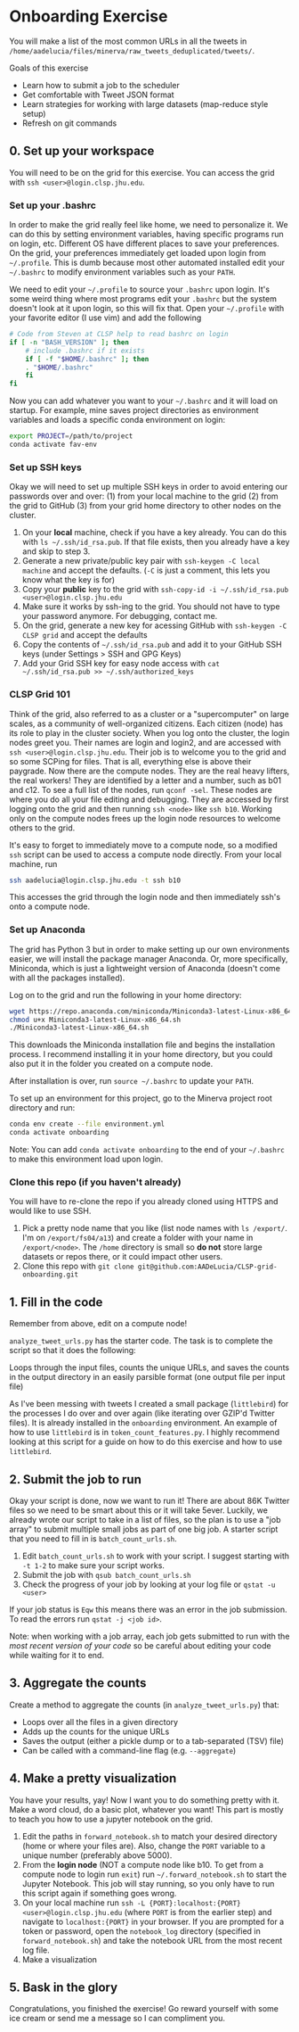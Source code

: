 # Onboarding Exercise

You will make a list of the most common URLs in all the tweets in `/home/aadelucia/files/minerva/raw_tweets_deduplicated/tweets/`.

Goals of this exercise

* Learn how to submit a job to the scheduler
* Get comfortable with Tweet JSON format
* Learn strategies for working with large datasets (map-reduce style setup)
* Refresh on git commands

## 0. Set up your workspace
You will need to be on the grid for this exercise. You can access the grid with `ssh <user>@login.clsp.jhu.edu`.

### Set up your .bashrc
In order to make the grid really feel like home, we need to personalize it. We can do this by setting environment variables, having specific programs run on login, etc. Different OS have different places to save your preferences. On the grid, your preferences immediately get loaded upon login from `~/.profile`. This is dumb because most other automated installed edit your `~/.bashrc` to modify environment variables such as your `PATH`.  

We need to edit your `~/.profile` to source your `.bashrc` upon login. It's some weird thing where most programs edit your `.bashrc` but the system doesn't look at it upon login, so this will fix that. Open your `~/.profile` with your favorite editor (I use vim) and add the following
```bash
# Code from Steven at CLSP help to read bashrc on login
if [ -n "BASH_VERSION" ]; then
    # include .bashrc if it exists
    if [ -f "$HOME/.bashrc" ]; then
    . "$HOME/.bashrc"
    fi
fi
```
Now you can add whatever you want to your `~/.bashrc` and it will load on startup. For example, mine saves project directories as environment variables and loads a specific conda environment on login:
```bash
export PROJECT=/path/to/project
conda activate fav-env
```

### Set up SSH keys
Okay we will need to set up multiple SSH keys in order to avoid entering our passwords over and over: (1) from your local machine to the grid (2) from the grid to GitHub (3) from your grid home directory to other nodes on the cluster.

1. On your **local** machine, check if you have a key already. You can do this with `ls ~/.ssh/id_rsa.pub`. If that file exists, then you already have a key and skip to step 3.
2. Generate a new private/public key pair with `ssh-keygen -C local machine` and accept the defaults. (`-C` is just a comment, this lets you know what the key is for)
3. Copy your **public** key to the grid with `ssh-copy-id -i ~/.ssh/id_rsa.pub <user>@login.clsp.jhu.edu`
4. Make sure it works by ssh-ing to the grid. You should not have to type your password anymore. For debugging, contact me.
5. On the grid, generate a new key for acessing GitHub with `ssh-keygen -C CLSP grid` and accept the defaults
6. Copy the contents of `~/.ssh/id_rsa.pub` and add it to your GitHub SSH keys (under Settings > SSH and GPG Keys)
7. Add your Grid SSH key for easy node access with `cat ~/.ssh/id_rsa.pub >> ~/.ssh/authorized_keys`

### CLSP Grid 101
Think of the grid, also referred to as a cluster or a "supercomputer" on large scales, as a community of well-organized citizens. Each citizen (node) has its role to play in the cluster society. When you log onto the cluster, the login nodes greet you. Their names are login and login2, and are accessed with `ssh <user>@login.clsp.jhu.edu`. Their job is to welcome you to the grid and so some SCPing for files. That is all, everything else is above their paygrade. Now there are the compute nodes. They are the real heavy lifters, the real workers! They are identified by a letter and a number, such as b01 and c12. To see a full list of the nodes, run `qconf -sel`. These nodes are where you do all your file editing and debugging. They are accessed by first logging onto the grid and then running `ssh <node>` like `ssh b10`. Working only on the compute nodes frees up the login node resources to welcome others to the grid.

It's easy to forget to immediately move to a compute node, so a modified `ssh` script can be used to access a compute node directly. From your local machine, run
```bash
ssh aadelucia@login.clsp.jhu.edu -t ssh b10
```
This accesses the grid through the login node and then immediately ssh's onto a compute node.


### Set up Anaconda
The grid has Python 3 but in order to make setting up our own environments easier, we will install the package manager Anaconda. Or, more specifically, Miniconda, which is just a lightweight version of Anaconda (doesn't come with all the packages installed). 

Log on to the grid and run the following in your home directory:
```bash
wget https://repo.anaconda.com/miniconda/Miniconda3-latest-Linux-x86_64.sh
chmod u+x Miniconda3-latest-Linux-x86_64.sh
./Miniconda3-latest-Linux-x86_64.sh
```

This downloads the Miniconda installation file and begins the installation process. I recommend installing it in your home directory, but you could also put it in the folder you created on a compute node.

After installation is over, run `source ~/.bashrc` to update your `PATH`.

To set up an environment for this project, go to the Minerva project root directory and run:
```bash
conda env create --file environment.yml
conda activate onboarding
```

Note: You can add `conda activate onboarding` to the end of your `~/.bashrc` to make this environment load upon login.

### Clone this repo (if you haven't already)
You will have to re-clone the repo if you already cloned using HTTPS and would like to use SSH.

1. Pick a pretty node name that you like (list node names with `ls /export/`. I'm on `/export/fs04/a13`) and create a folder with your name in `/export/<node>`. The `/home` directory is small so **do not** store large datasets or repos there, or it could impact other users.
2. Clone this repo with `git clone git@github.com:AADeLucia/CLSP-grid-onboarding.git`


## 1. Fill in the code
Remember from above, edit on a compute node!

`analyze_tweet_urls.py` has the starter code. The task is to complete the script so that it does the following:

Loops through the input files, counts the unique URLs, and saves the counts in the output directory in an easily parsible format (one output file per input file)

As I've been messing with tweets I created a small package (`littlebird`) for the processes I do over and over again (like iterating over GZIP'd Twitter files). It is already installed in the `onboarding` environment. An example of how to use `littlebird` is in `token_count_features.py`. I highly recommend looking at this script for a guide on how to do this exercise and how to use `littlebird`.

## 2. Submit the job to run
Okay your script is done, now we want to run it! There are about 86K Twitter files so we need to be smart about this or it will take 5ever. Luckily, we already wrote our script to take in a list of files, so the plan is to use a "job array" to submit multiple small jobs as part of one big job. A starter script that you need to fill in is `batch_count_urls.sh`.

1. Edit `batch_count_urls.sh` to work with your script. I suggest starting with `-t 1-2` to make sure your script works.
2. Submit the job with `qsub batch_count_urls.sh`
3. Check the progress of your job by looking at your log file or `qstat -u <user>`

If your job status is `Eqw` this means there was an error in the job submission. To read the errors run `qstat -j <job id>`.

Note: when working with a job array, each job gets submitted to run with the *most recent version of your code* so be careful about editing your code while waiting for it to end.

## 3. Aggregate the counts
Create a method to aggregate the counts (in `analyze_tweet_urls.py`) that:
* Loops over all the files in a given directory
* Adds up the counts for the unique URLs
* Saves the output (either a pickle dump or to a tab-separated (TSV) file)
* Can be called with a command-line flag (e.g. `--aggregate`)


## 4. Make a pretty visualization
You have your results, yay! Now I want you to do something pretty with it. Make a word cloud, do a basic plot, whatever you want! This part is mostly to teach you how to use a jupyter notebook on the grid.

1. Edit the paths in `forward_notebook.sh` to match your desired directory (home or where your files are). Also, change the `PORT` variable to a unique number (preferably above 5000).
1. From the **login node** (NOT a compute node like b10. To get from a compute node to login run `exit`) run `~/.forward_notebook.sh` to start the Jupyter Notebook. This job will stay running, so you only have to run this script again if something goes wrong.
1. On your local machine run `ssh -L {PORT}:localhost:{PORT} <user>@login.clsp.jhu.edu` (where `PORT` is from the earlier step) and navigate to `localhost:{PORT}` in your browser. If you are prompted for a token or password, open the `notebook_log` directory (specified in `forward_notebook.sh`) and take the notebook URL from the most recent log file.
1. Make a visualization

## 5. Bask in the glory
Congratulations, you finished the exercise! Go reward yourself with some ice cream or send me a message so I can compliment you.

